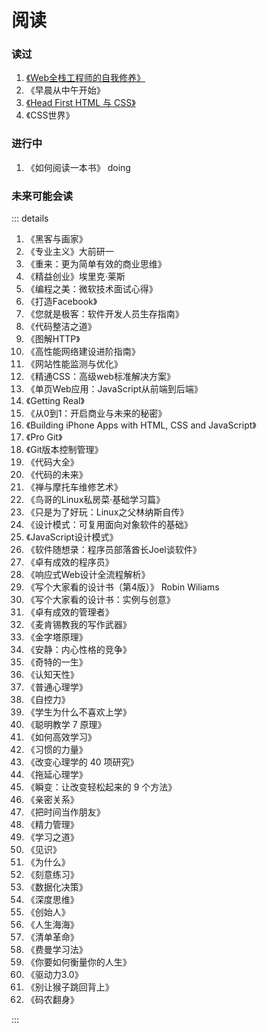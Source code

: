 # 阅读

### 读过
1. [《Web全栈工程师的自我修养》](./books/1-100/1.md)
2. 《早晨从中午开始》
3. [《Head First HTML 与 CSS》](./books/1-100/3.md)
4. 《CSS世界》

### 进行中
1. 《如何阅读一本书》 doing

### 未来可能会读
::: details

1. 《黑客与画家》
2. 《专业主义》大前研一
3. 《重来：更为简单有效的商业思维》
4. 《精益创业》埃里克·莱斯
5. 《编程之美：微软技术面试心得》
6. 《打造Facebook》
7. 《您就是极客：软件开发人员生存指南》
8. 《代码整洁之道》
9. 《图解HTTP》
10. 《高性能网络建设进阶指南》
11. 《网站性能监测与优化》
12. 《精通CSS：高级web标准解决方案》
13. 《单页Web应用：JavaScript从前端到后端》
14. 《Getting Real》
15. 《从0到1：开启商业与未来的秘密》
16. 《Building iPhone Apps with HTML, CSS and JavaScript》
17. 《Pro Git》
18. 《Git版本控制管理》
19. 《代码大全》
20. 《代码的未来》
21. 《禅与摩托车维修艺术》
22. 《鸟哥的Linux私房菜·基础学习篇》
23. 《只是为了好玩：Linux之父林纳斯自传》
24. 《设计模式：可复用面向对象软件的基础》
25. 《JavaScript设计模式》
26. 《软件随想录：程序员部落酋长Joel谈软件》
27. 《卓有成效的程序员》
28. 《响应式Web设计全流程解析》
29. 《写个大家看的设计书（第4版）》 Robin Wiliams
30. 《写个大家看的设计书：实例与创意》
31. 《卓有成效的管理者》
32. 《麦肯锡教我的写作武器》
33. 《金字塔原理》
34. 《安静：内心性格的竞争》
35. 《奇特的一生》
36. 《认知天性》
37. 《普通心理学》
38. 《自控力》
39. 《学生为什么不喜欢上学》
40. 《聪明教学 7 原理》
41. 《如何高效学习》
42. 《习惯的力量》
43. 《改变心理学的 40 项研究》
45. 《拖延心理学》
46. 《瞬变：让改变轻松起来的 9 个方法》
47. 《亲密关系》
48. 《把时间当作朋友》
49. 《精力管理》
50. 《学习之道》
51. 《见识》
52. 《为什么》
53. 《刻意练习》
54. 《数据化决策》
55. 《深度思维》
56. 《创始人》
57. 《人生海海》 
58. 《清单革命》 
59. 《费曼学习法》 
60. 《你要如何衡量你的人生》
61. 《驱动力3.0》
62. 《别让猴子跳回背上》
63. 《码农翻身》

:::